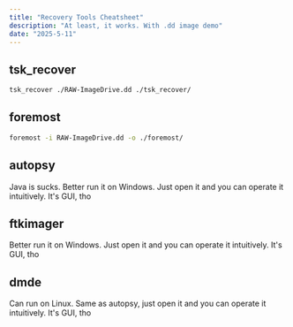 ```yaml
---
title: "Recovery Tools Cheatsheet"
description: "At least, it works. With .dd image demo"
date: "2025-5-11"
---
```


## tsk_recover
```bash
tsk_recover ./RAW-ImageDrive.dd ./tsk_recover/
```

## foremost
```bash
foremost -i RAW-ImageDrive.dd -o ./foremost/
```

## autopsy
Java is sucks. Better run it on Windows. Just open it and you can operate it intuitively. It's GUI, tho

## ftkimager
Better run it on Windows. Just open it and you can operate it intuitively. It's GUI, tho

## dmde
Can run on Linux. Same as autopsy, just open it and you can operate it intuitively. It's GUI, tho

